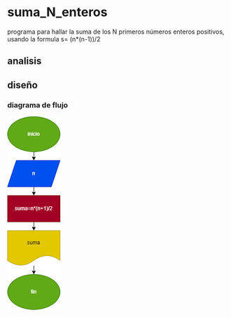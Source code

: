 # suma_N_enteros
programa para hallar la suma de los N primeros números enteros positivos, usando la formula s= (n*(n-1))/2

## analisis 

## diseño

### diagrama de flujo
![diagrama de flujo](diagrama.png "diagrama de flujo")
